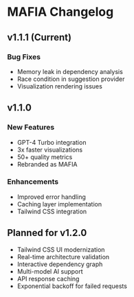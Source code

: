 # MAFIA Changelog

## v1.1.1 (Current)
### Bug Fixes
- Memory leak in dependency analysis
- Race condition in suggestion provider
- Visualization rendering issues

## v1.1.0
### New Features
- GPT-4 Turbo integration
- 3x faster visualizations
- 50+ quality metrics
- Rebranded as MAFIA

### Enhancements
- Improved error handling
- Caching layer implementation
- Tailwind CSS integration

## Planned for v1.2.0
- Tailwind CSS UI modernization
- Real-time architecture validation
- Interactive dependency graph
- Multi-model AI support
- API response caching
- Exponential backoff for failed requests